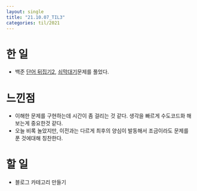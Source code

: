 ```yaml
---
layout: single
title: "21.10.07_TIL3"
categories: til/2021
---
```


# 한 일
* 백준 [단어 뒤집기2](https://www.acmicpc.net/problem/17413), [쇠막대기](https://www.acmicpc.net/problem/10799)문제를 풀었다.


# 느낀점
* 이해한 문제를 구현하는데 시간이 좀 걸리는 것 같다. 생각을 빠르게 수도코드화 해보는게 중요한것 같다.
* 오늘 비록 놀았지만, 이전과는 다르게 최후의 양심이 발동해서 조금이라도 문제를 푼 것에대해 칭찬한다.


# 할 일
* 블로그 카테고리 만들기
